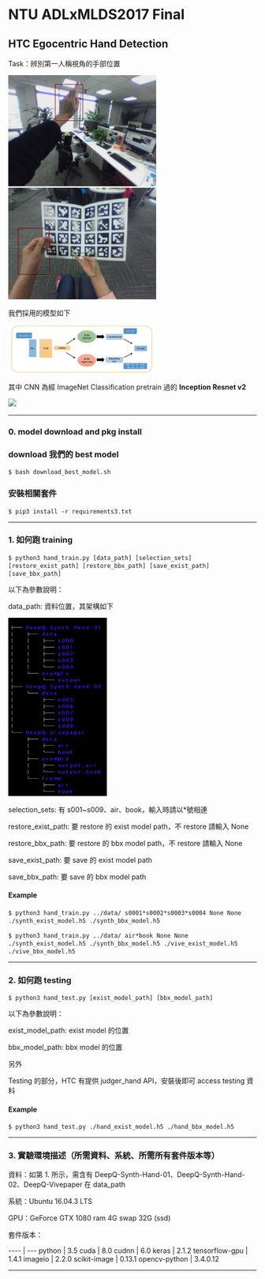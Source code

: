 # NTU ADLxMLDS2017 Final
## HTC Egocentric Hand Detection

Task：辨別第一人稱視角的手部位置

<img src="https://github.com/ExtraOOmegaPPanDDa/ADLxMLDS2017_Final/blob/master/asset/1_bbox.png" width="300">

<img src="https://github.com/ExtraOOmegaPPanDDa/ADLxMLDS2017_Final/blob/master/asset/3_bbox.png" width="300">

我們採用的模型如下

<img src="https://github.com/ExtraOOmegaPPanDDa/ADLxMLDS2017_Final/blob/master/asset/method.png" width="300">


其中 CNN 為經 ImageNet Classification pretrain 過的 **Inception Resnet v2**

<img src="https://github.com/ExtraOOmegaPPanDDa/ADLxMLDS2017_Final/blob/master/asset/Inception_Resnet_v2.png.png" width="600">


---
### 0. model download and pkg install

### download 我們的 best model

```
$ bash download_best_model.sh
```


### 安裝相關套件

```
$ pip3 install -r requirements3.txt
```


---
### 1. 如何跑 training

```
$ python3 hand_train.py [data_path] [selection_sets] [restore_exist_path] [restore_bbx_path] [save_exist_path] [save_bbx_path]
```


以下為參數說明：

data_path: 資料位置，其架構如下

<img src="https://github.com/ExtraOOmegaPPanDDa/ADLxMLDS2017_Final/blob/master/asset/data_tree.png" width="200">

selection_sets: 有 s001~s009、air、book，輸入時請以\*號相連

restore_exist_path: 要 restore 的 exist model path，不 restore 請輸入 None

restore_bbx_path: 要 restore 的 bbx model path，不 restore 請輸入 None

save_exist_path: 要 save 的 exist model path

save_bbx_path: 要 save 的 bbx model path

#### Example

```
$ python3 hand_train.py ../data/ s0001*s0002*s0003*s0004 None None ./synth_exist_model.h5 ./synth_bbx_model.h5
```


```
$ python3 hand_train.py ../data/ air*book None None ./synth_exist_model.h5 ./synth_bbx_model.h5 ./vive_exist_model.h5 ./vive_bbx_model.h5
```

---
### 2. 如何跑 testing

```
$ python3 hand_test.py [exist_model_path] [bbx_model_path]
```

以下為參數說明：

exist_model_path: exist model 的位置

bbx_model_path: bbx model 的位置


另外

Testing 的部分，HTC 有提供 judger_hand API，安裝後即可 access testing 資料 


#### Example

```
$ python3 hand_test.py ./hand_exist_model.h5 ./hand_bbx_model.h5
```

---
### 3. 實驗環境描述（所需資料、系統、所需所有套件版本等）

資料：如第 1. 所示，需含有 DeepQ-Synth-Hand-01、DeepQ-Synth-Hand-02、DeepQ-Vivepaper 在 data_path

系統：Ubuntu 16.04.3 LTS

GPU：GeForce GTX 1080 ram 4G swap 32G (ssd)


套件版本：

---- | ---
python | 3.5
cuda | 8.0
cudnn | 6.0
keras | 2.1.2
tensorflow-gpu | 1.4.1
imageio | 2.2.0
scikit-image | 0.13.1
opencv-python | 3.4.0.12


---




